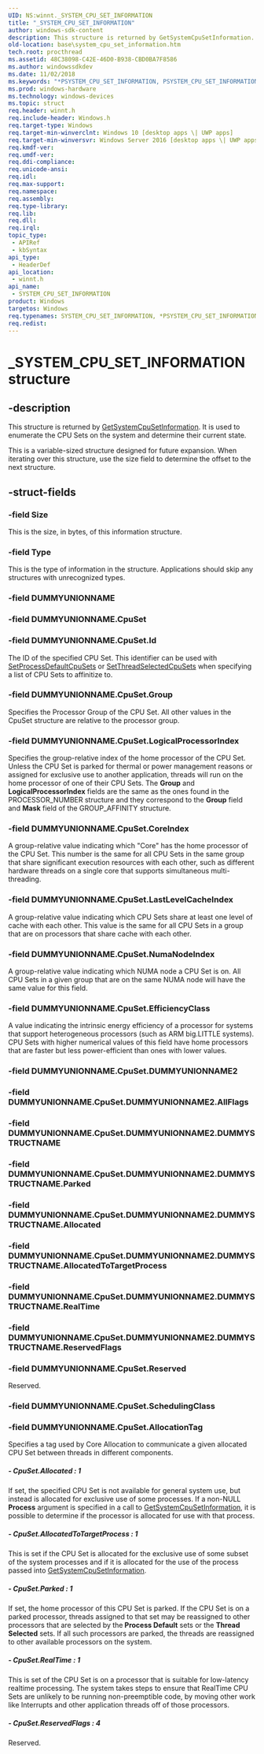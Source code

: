```yaml
---
UID: NS:winnt._SYSTEM_CPU_SET_INFORMATION
title: "_SYSTEM_CPU_SET_INFORMATION"
author: windows-sdk-content
description: This structure is returned by GetSystemCpuSetInformation. It is used to enumerate the CPU Sets on the system and determine their current state.
old-location: base\system_cpu_set_information.htm
tech.root: procthread
ms.assetid: 48C38098-C42E-46D0-B938-CBD0BA7F8586
ms.author: windowssdkdev
ms.date: 11/02/2018
ms.keywords: "*PSYSTEM_CPU_SET_INFORMATION, PSYSTEM_CPU_SET_INFORMATION, PSYSTEM_CPU_SET_INFORMATION structure pointer, SYSTEM_CPU_SET_INFORMATION, SYSTEM_CPU_SET_INFORMATION structure, _SYSTEM_CPU_SET_INFORMATION, base.system_cpu_set_information, winnt/PSYSTEM_CPU_SET_INFORMATION, winnt/SYSTEM_CPU_SET_INFORMATION"
ms.prod: windows-hardware
ms.technology: windows-devices
ms.topic: struct
req.header: winnt.h
req.include-header: Windows.h
req.target-type: Windows
req.target-min-winverclnt: Windows 10 [desktop apps \| UWP apps]
req.target-min-winversvr: Windows Server 2016 [desktop apps \| UWP apps]
req.kmdf-ver: 
req.umdf-ver: 
req.ddi-compliance: 
req.unicode-ansi: 
req.idl: 
req.max-support: 
req.namespace: 
req.assembly: 
req.type-library: 
req.lib: 
req.dll: 
req.irql: 
topic_type:
 - APIRef
 - kbSyntax
api_type:
 - HeaderDef
api_location:
 - winnt.h
api_name:
 - SYSTEM_CPU_SET_INFORMATION
product: Windows
targetos: Windows
req.typenames: SYSTEM_CPU_SET_INFORMATION, *PSYSTEM_CPU_SET_INFORMATION
req.redist: 
---
```


# _SYSTEM_CPU_SET_INFORMATION structure


## -description


This structure is returned by <a href="https://msdn.microsoft.com/168B00AB-1B11-44A0-B548-903CA3F4BBDE">GetSystemCpuSetInformation</a>. It is used to enumerate the CPU Sets on the system and determine their current state.

 This is a variable-sized structure designed for future expansion. When iterating over this structure, use the size field to determine the offset to the next structure.


## -struct-fields




### -field Size

This is the size, in bytes, of this information structure.


### -field Type

This is the type of information in the structure. Applications should skip any structures with unrecognized types.


### -field DUMMYUNIONNAME

 


### -field DUMMYUNIONNAME.CpuSet


### -field DUMMYUNIONNAME.CpuSet.Id

The ID of the specified CPU Set. This identifier can be used with <a href="https://msdn.microsoft.com/7A510A8D-B06C-4B7B-9A87-BCFE0DE4D17B">SetProcessDefaultCpuSets</a> or <a href="https://msdn.microsoft.com/A73F7118-CC4A-45E6-869A-DFF6924D10C8">SetThreadSelectedCpuSets</a> when specifying a list of CPU Sets to affinitize to.


### -field DUMMYUNIONNAME.CpuSet.Group

Specifies the Processor Group of the CPU Set. All other values in the CpuSet structure are relative to the processor group.


### -field DUMMYUNIONNAME.CpuSet.LogicalProcessorIndex

Specifies the group-relative index of the home processor of the CPU Set. Unless the CPU Set is parked for thermal or power management reasons or assigned for exclusive use to another application, threads will run on the home processor of one of their CPU Sets. The <b>Group</b> and <b>LogicalProcessorIndex</b> fields are the same as the ones found in the PROCESSOR_NUMBER structure and they correspond to the <b>Group</b> field and <b>Mask</b> field of the GROUP_AFFINITY structure.


### -field DUMMYUNIONNAME.CpuSet.CoreIndex

A group-relative value indicating which "Core" has the home processor of the CPU Set. This number is the same for all CPU Sets in the same group that share significant execution resources with each other, such as different hardware threads on a single core that supports simultaneous multi-threading.


### -field DUMMYUNIONNAME.CpuSet.LastLevelCacheIndex

A group-relative value indicating which CPU Sets share at least one level of cache with each other. This value is the same for all CPU Sets in a group that are on processors that share cache with each other.


### -field DUMMYUNIONNAME.CpuSet.NumaNodeIndex

A group-relative value indicating which NUMA node a CPU Set is on. All CPU Sets in a given group that are on the same NUMA node will have the same value for this field.


### -field DUMMYUNIONNAME.CpuSet.EfficiencyClass

 A value indicating the intrinsic energy efficiency of a processor for systems that support heterogeneous processors (such as ARM big.LITTLE systems). CPU Sets with higher numerical values of this field have home processors that are faster but less power-efficient than ones with lower values.


### -field DUMMYUNIONNAME.CpuSet.DUMMYUNIONNAME2

 


### -field DUMMYUNIONNAME.CpuSet.DUMMYUNIONNAME2.AllFlags

 


### -field DUMMYUNIONNAME.CpuSet.DUMMYUNIONNAME2.DUMMYSTRUCTNAME

 


### -field DUMMYUNIONNAME.CpuSet.DUMMYUNIONNAME2.DUMMYSTRUCTNAME.Parked

 


### -field DUMMYUNIONNAME.CpuSet.DUMMYUNIONNAME2.DUMMYSTRUCTNAME.Allocated

 


### -field DUMMYUNIONNAME.CpuSet.DUMMYUNIONNAME2.DUMMYSTRUCTNAME.AllocatedToTargetProcess

 


### -field DUMMYUNIONNAME.CpuSet.DUMMYUNIONNAME2.DUMMYSTRUCTNAME.RealTime

 


### -field DUMMYUNIONNAME.CpuSet.DUMMYUNIONNAME2.DUMMYSTRUCTNAME.ReservedFlags

 


### -field DUMMYUNIONNAME.CpuSet.Reserved

Reserved.


### -field DUMMYUNIONNAME.CpuSet.SchedulingClass

 


### -field DUMMYUNIONNAME.CpuSet.AllocationTag

Specifies a tag used by Core Allocation to communicate a given allocated CPU Set between threads in different components.


##### - CpuSet.Allocated : 1

If set, the specified CPU Set is not available for general system use, but instead is allocated for exclusive use of some processes. If a non-NULL <b>Process</b> argument is specified in a call to <a href="https://msdn.microsoft.com/168B00AB-1B11-44A0-B548-903CA3F4BBDE">GetSystemCpuSetInformation</a>, it is possible to determine if the processor is allocated for use with that process.


##### - CpuSet.AllocatedToTargetProcess : 1

This is set if the CPU Set is allocated for the exclusive use of some subset of the system processes and if it is allocated for the use of the process passed into <a href="https://msdn.microsoft.com/168B00AB-1B11-44A0-B548-903CA3F4BBDE">GetSystemCpuSetInformation</a>.


##### - CpuSet.Parked : 1

If set, the home processor of this CPU Set is parked. If the CPU Set is on a parked processor, threads assigned to that set may be reassigned to other processors that are selected by the<b> Process Default</b> sets or the <b>Thread Selected</b> sets. If all such processors are parked, the threads are reassigned to other available processors on the system.


##### - CpuSet.RealTime : 1

This is set of the CPU Set is on a processor that is suitable for low-latency realtime processing.  The system takes steps to ensure that RealTime CPU Sets are unlikely to be running non-preemptible code, by moving other work like Interrupts and other application threads off of those processors.


##### - CpuSet.ReservedFlags : 4

Reserved.

